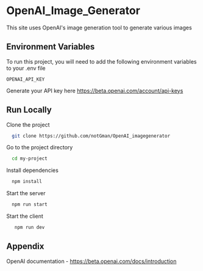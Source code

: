 
# OpenAI_Image_Generator

This site uses OpenAI's image generation tool to generate various images
## Environment Variables

To run this project, you will need to add the following environment variables to your .env file

`OPENAI_API_KEY`

Generate your API key here https://beta.openai.com/account/api-keys



## Run Locally

Clone the project

```bash
  git clone https://github.com/notGman/OpenAI_imagegenerator
```

Go to the project directory

```bash
  cd my-project
```

Install dependencies

```bash
  npm install
```

Start the server

```bash
  npm run start
```

Start the client

```bash
   npm run dev
```
## Appendix

OpenAI documentation - https://beta.openai.com/docs/introduction

